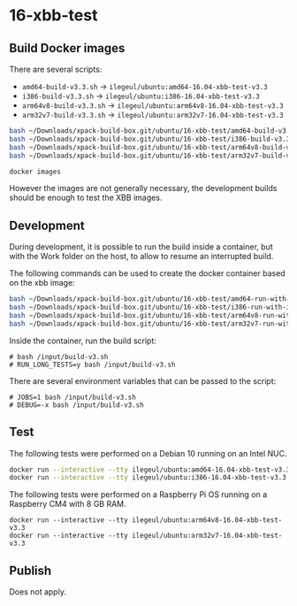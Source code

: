 
# 16-xbb-test

## Build Docker images

There are several scripts:

- `amd64-build-v3.3.sh` -> `ilegeul/ubuntu:amd64-16.04-xbb-test-v3.3`
- `i386-build-v3.3.sh` -> `ilegeul/ubuntu:i386-16.04-xbb-test-v3.3`
- `arm64v8-build-v3.3.sh` -> `ilegeul/ubuntu:arm64v8-16.04-xbb-test-v3.3`
- `arm32v7-build-v3.3.sh` -> `ilegeul/ubuntu:arm32v7-16.04-xbb-test-v3.3`

```sh
bash ~/Downloads/xpack-build-box.git/ubuntu/16-xbb-test/amd64-build-v3.3.sh
bash ~/Downloads/xpack-build-box.git/ubuntu/16-xbb-test/i386-build-v3.3.sh
bash ~/Downloads/xpack-build-box.git/ubuntu/16-xbb-test/arm64v8-build-v3.3.sh
bash ~/Downloads/xpack-build-box.git/ubuntu/16-xbb-test/arm32v7-build-v3.3.sh

docker images
```

However the images are not generally necessary, the development builds
should be enough to test the XBB images.

## Development

During development, it is possible to run the build inside a container,
but with the Work folder on the host, to allow to resume an interrupted
build.

The following commands can be used to create the docker container
based on the xbb image:

```sh
bash ~/Downloads/xpack-build-box.git/ubuntu/16-xbb-test/amd64-run-with-image-v3.3.sh
bash ~/Downloads/xpack-build-box.git/ubuntu/16-xbb-test/i386-run-with-image-v3.3.sh
bash ~/Downloads/xpack-build-box.git/ubuntu/16-xbb-test/arm64v8-run-with-image-v3.3.sh
bash ~/Downloads/xpack-build-box.git/ubuntu/16-xbb-test/arm32v7-run-with-image-v3.3.sh
```

Inside the container, run the build script:

```console
# bash /input/build-v3.sh
# RUN_LONG_TESTS=y bash /input/build-v3.sh
```

There are several environment variables that can be passed to the script:

```console
# JOBS=1 bash /input/build-v3.sh
# DEBUG=-x bash /input/build-v3.sh
```

## Test

The following tests were performed on a Debian 10
running on an Intel NUC.

```sh
docker run --interactive --tty ilegeul/ubuntu:amd64-16.04-xbb-test-v3.3
docker run --interactive --tty ilegeul/ubuntu:i386-16.04-xbb-test-v3.3
```

The following tests were performed on a Raspberry Pi OS
running on a Raspberry CM4 with 8 GB RAM.

```console
docker run --interactive --tty ilegeul/ubuntu:arm64v8-16.04-xbb-test-v3.3
docker run --interactive --tty ilegeul/ubuntu:arm32v7-16.04-xbb-test-v3.3
```

## Publish

Does not apply.
